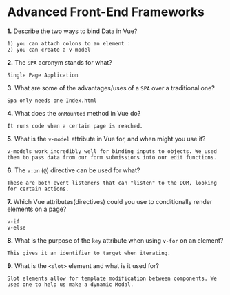 # Advanced Front-End Frameworks


**1.** Describe the two ways to bind Data in Vue?
<!-- enter you answer in the space below -->
```
1) you can attach colons to an element :
2) you can create a v-model

```

**2.** The `SPA` acronym stands for what?
<!-- enter you answer in the space below -->
```
Single Page Application
```
**3.** What are some of the advantages/uses of a `SPA` over a traditional one?
<!-- enter you answer in the space below -->
```
Spa only needs one Index.html
```
**4.** What does the `onMounted` method in Vue do?
<!-- enter you answer in the space below -->
```
It runs code when a certain page is reached.
```
**5.** What is the `v-model` attribute in Vue for, and when might you use it?
<!-- enter you answer in the space below -->
```
v-models work incredibly well for binding inputs to objects. We used them to pass data from our form submissions into our edit functions.
```
**6.** The `v:on` (`@`) directive can be used for what?
<!-- enter you answer in the space below -->
```
These are both event listeners that can "listen" to the DOM, looking for certain actions.
```
**7.** Which Vue attributes(directives) could you use to conditionally render elements on a page?
<!-- enter you answer in the space below -->
```
v-if
v-else
```
**8.** What is the purpose of the `key` attribute when using `v-for` on an element?
<!-- enter you answer in the space below -->
```
This gives it an identifier to target when iterating.
```
**9.** What is the `<slot>` element and what is it used for?
<!-- enter you answer in the space below -->
```
Slot elements allow for template modification between components. We used one to help us make a dynamic Modal.
```